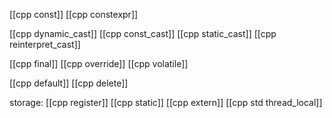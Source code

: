 [[cpp const]]
[[cpp constexpr]]


[[cpp dynamic_cast]]
[[cpp const_cast]]
[[cpp static_cast]]
[[cpp reinterpret_cast]]


[[cpp final]]
[[cpp override]]
[[cpp volatile]]

[[cpp default]]
[[cpp delete]]

storage:
[[cpp register]]
[[cpp static]]
[[cpp extern]]
[[cpp std thread_local]]
